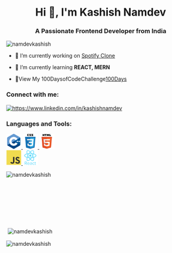 <h1 align="center">Hi 👋, I'm Kashish Namdev</h1>
<h3 align="center">A Passionate Frontend Developer from India</h3>

<p align="left"> <img src="https://komarev.com/ghpvc/?username=namdevkashish&label=Profile%20views&color=0e75b6&style=flat" alt="namdevkashish" /> </p>

- 🔭 I’m currently working on [Spotify Clone](http://namdevkashish.github.io/Spotify-Clone)

- 🌱 I’m currently learning **REACT, MERN**

- 🔭View My 100DaysofCodeChallenge[100Days](https://github.com/namdevkashish/100DaysOfCodeChallenge)

<h3 align="left">Connect with me:</h3>
<p align="left">
<a href="https://linkedin.com/in/kashishnamdev" target="blank"><img align="center" src="https://raw.githubusercontent.com/rahuldkjain/github-profile-readme-generator/master/src/images/icons/Social/linked-in-alt.svg" alt="https://www.linkedin.com/in/kashishnamdev" height="30" width="40" /></a>
</p>

<h3 align="left">Languages and Tools:</h3>
<p align="left"> <a href="https://www.w3schools.com/cpp/" target="_blank" rel="noreferrer"> <img src="https://raw.githubusercontent.com/devicons/devicon/master/icons/cplusplus/cplusplus-original.svg" alt="cplusplus" width="40" height="40"/> </a> <a href="https://www.w3schools.com/css/" target="_blank" rel="noreferrer"> <img src="https://raw.githubusercontent.com/devicons/devicon/master/icons/css3/css3-original-wordmark.svg" alt="css3" width="40" height="40"/> </a> <a href="https://www.w3.org/html/" target="_blank" rel="noreferrer"> <img src="https://raw.githubusercontent.com/devicons/devicon/master/icons/html5/html5-original-wordmark.svg" alt="html5" width="40" height="40"/> </a> <a href="https://developer.mozilla.org/en-US/docs/Web/JavaScript" target="_blank" rel="noreferrer"> <br><img src="https://raw.githubusercontent.com/devicons/devicon/master/icons/javascript/javascript-original.svg" alt="javascript" width="40" height="40"/> </a> <a href="https://reactjs.org/" target="_blank" rel="noreferrer"> <img src="https://raw.githubusercontent.com/devicons/devicon/master/icons/react/react-original-wordmark.svg" alt="react" width="40" height="40"/> </a> </p>

<p><img align="left" src="https://github-readme-stats.vercel.app/api/top-langs?username=namdevkashish&show_icons=true&locale=en&layout=compact" alt="namdevkashish" /></p>
<br><br><br><br><br><br><br><br>
<p>&nbsp;<img align="center" src="https://github-readme-stats.vercel.app/api?username=namdevkashish&show_icons=true&locale=en" alt="namdevkashish" /></p>

<p><img align="center" src="https://github-readme-streak-stats.herokuapp.com/?user=namdevkashish&" alt="namdevkashish" /></p>

